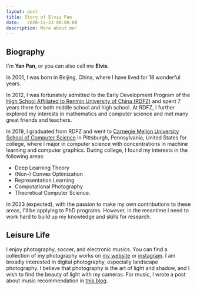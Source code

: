 ```yaml
---
layout: post
title: Story of Elvis Pan
date:   2020-12-23 00:00:00
description: More about me!
---
```

## Biography

I'm **Yan Pan**, or you can also call me **Elvis**.

In 2001, I was born in Beijing, China, where I have lived for 18 wonderful years.

In 2012, I was fortunately admitted to the Early Development Program of the [High School Affiliated to Renmin University of China (RDFZ)](https://en.wikipedia.org/wiki/High_School_Affiliated_to_Renmin_University_of_China) and spent 7 years there for both middle school and high school.
At RDFZ, I further explored my interests in mathematics and computer science and met many great friends and teachers. 

In 2019, I graduated from RDFZ and went to [Carnegie Mellon University](https://www.cmu.edu) [School of Computer Science](https://cs.cmu.edu) in Pittsburgh, Pennsylvania, United States for college, where I major in computer science with concentrations in machine learning and computer graphics.
During college, I found my interests in the following areas:
- Deep Learning Theory
- (Non-) Convex Optimization
- Representation Learning
- Computational Photography
- Theoretical Computer Science.

In 2023 (expected), with the passion to make my own contributions to these areas, I'll be applying to PhD programs. However, in the meantime I need to work hard to build up my knowledge and skills for research.

## Leisure Life
I enjoy photography, soccer, and electronic musics. You can find a collection of my photography works on [my website](https://elvis-pan.github.io/gallery/) or [instagram](https://www.instagram.com/elvispanphoto/). I am broadly interested in digital photography, especially landscape photography. I believe that photography is the art of light and shadow, and I wish to find the beauty of light with my cameras.
For music, I wrote a post about music recommendation in [this blog](https://elvis-pan.github.io/blog/2021/music/).


